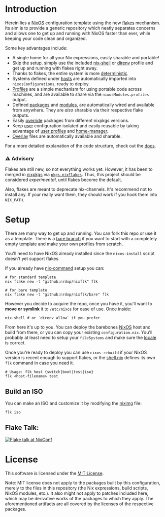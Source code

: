 # Introduction
Herein lies a [NixOS][NixOS] configuration template using the new [flakes][wiki]
mechanism. Its aim is to provide a generic repository which neatly separates
concerns and allows one to get up and running with NixOS faster than ever, while
keeping your code clean and organized.

Some key advantages include:
* A single home for all your Nix expressions, easily sharable and portable!
* Skip the setup, simply use the included [nix-shell](./shell.nix) or
  [direnv][direnv] profile and get up and running with flakes right away.
* Thanks to flakes, the entire system is more [deterministic](./flake.lock).
* Systems defined under [hosts](./hosts) are automatically imported into
  `nixosConfigurations`, ready to deploy.
* [Profiles](./profiles/list.nix) are a simple mechanism for using portable
  code across machines, and are available to share via the
  `nixosModules.profiles` output.
* Defined [packages](./pkgs/default.nix) and
  [modules](./modules/list.nix), are automatically wired and available from
  anywhere. They are _also_ sharable via their respective flake outputs.
* Easily [override](./pkgs/override.nix) packages from different nixpkgs versions.
* Keep [user](./users) configuration isolated and easily reusable by taking
  advantage of [user profiles](./users/profiles) and [home-manager][home-manager].
* [Overlay](./overlays) files are automatically available and sharable.

For a more detailed explanation of the code structure, check out the
[docs](./DOC.md).

### ⚠ Advisory
Flakes are still new, so not everything works yet. However, it has been to
merged in [nixpkgs][nixpkgs] via [`pkgs.nixFlakes`][nixFlakes]. Thus, this
project should be considered _experimental_, until flakes become the default.

Also, flakes are meant to deprecate nix-channels. It's recommend not to install
any. If your really want them, they should work if you hook them into
`NIX_PATH`.

# Setup
There are many way to get up and running. You can fork this repo or use it as
a template. There is a [bare branch][bare] if you want to start with a
completely empty template and make your own profiles from scratch.

You'll need to have NixOS already installed since the `nixos-install` script
doesn't yet support flakes.

If you already have [nix-command][nix-command] setup you can:
```
# for standard template
nix flake new -t "github:nrdxp/nixflk" flk

# for bare template
nix flake new -t "github:nrdxp/nixflk/bare" flk
```

However you decide to acquire the repo, once you have it, you'll want to __move
or symlink__ it to `/etc/nixos` for ease of use. Once inside:

```
nix-shell # or `direnv allow` if you prefer
```

From here it's up to you. You can deploy the barebones [NixOS](./hosts/NixOS.nix)
host and build from there, or you can copy your existing `configuration.nix`.
You'll probably at least need to setup your `fileSystems` and make sure the
[locale](./local/locale.nix) is correct.

Once you're ready to deploy you can use `nixos-rebuild` if your NixOS version
is recent enough to support flakes, _or_ the [shell.nix](./shell.nix) defines
its own `flk` command in case you need it.

```
# Usage: flk host {switch|boot|test|iso}
flk <host-filename> test
```

## Build an ISO

You can make an ISO and customize it by modifying the [niximg](./hosts/niximg.nix)
file:

```sh
flk iso
```

## Flake Talk:
[![Flake talk at NixConf][thumb]][video]

# License

This software is licensed under the [MIT License](COPYING).

Note: MIT license does not apply to the packages built by this configuration,
merely to the files in this repository (the Nix expressions, build
scripts, NixOS modules, etc.). It also might not apply to patches
included here, which may be derivative works of the packages to
which they apply. The aforementioned artifacts are all covered by the
licenses of the respective packages.

[bare]: https://github.com/nrdxp/nixflk/tree/bare
[direnv]: https://direnv.net
[home-manager]: https://github.com/rycee/home-manager
[nix-command]: https://nixos.wiki/wiki/Nix_command
[nixFlakes]: https://github.com/NixOS/nixpkgs/blob/master/pkgs/tools/package-management/nix/default.nix#L211
[NixOS]: https://nixos.org
[nixpkgs]: https://github.com/NixOS/nixpkgs
[nur]: https://github.com/nix-community/NUR
[wiki]: https://nixos.wiki/wiki/Flakes
[thumb]: https://img.youtube.com/vi/UeBX7Ide5a0/hqdefault.jpg
[video]: https://www.youtube.com/watch?v=UeBX7Ide5a0

